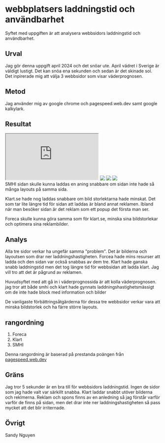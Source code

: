 webbplatsers laddningstid och användbarhet
=======================

<p class ="load_text_center">Syftet med uppgiften är att analysera webbsidors laddningstid och användbarhet.</p>

Urval
-----------------------

<p class = "load_text_center">Jag gör denna uppgift april 2024 och det snöar ute. April vädret i Sverige är väldigt lustigt. Det kan snöa ena sekunden och sedan är det skinade sol. Det inpirerade mig att välja 3 webbsidor som visar väderprognosen.</p>

Metod
-----------------------

<p class = "load_text_center">Jag använder mig av google chrome och pagespeed.web.dev samt google kalkylark.</p>

Resultat
-----------------------
<div class = "speed-analysis">
<iframe class = "excel" src="https://docs.google.com/spreadsheets/d/e/2PACX-1vT6byXhgJBL7W5j5q2P9cgyKV_B9PWQfm_2DgokaygxE4QSY112Vlz27DhnOyfVjclG4RaTtBhKz_2O/pubhtml?gid=0&amp;single=true&amp;widget=true&amp;headers=false"></iframe>

<img class="analysisimg" src ="../image/smhi.png">

<img class="analysisimg" src ="../image/klart.png">

<img class="analysisimg" src ="../image/foreca.png">
</div>
SMHI sidan skulle kunna laddas en aning snabbare om sidan inte hade så många layouts på samma sida.

Klart.se hade nog laddas snabbare om bild storlektarna hade minskat. Det som tar lite längre tid för sidan att laddas är bland annat reklamen. Ibland när man besöker sidan är det reklam som ett popup det första man ser.

Foreca skulle kunna göra samma som för klart.se, minska sina bildstorlekar och optimera sina reklambilder.

Analys
-----------------------

Alla tre sidor verkar ha ungefär samma "problem". Det är bilderna och layoutsen som drar ner laddningshastigheten. Forcea hade mins resurser att ladda och den sidan var också snabbas av dem tre. Klart hade ganska snabb laddningstid men det tog längre tid för webbsidan att ladda klart. Jag vill tro att det är pågrund av reklamen. 

Huvudsyftet med att gå in i väderprognossida är att kolla väderprognosen. jag tror att både smhi och klart hade gynnats laddningshastighetsmässigt om de inte hade block med information och bilder

De vanligaste förbättringsåtgärderna för dessa tre webbsidor verkar vara att minska bildstorlek och ha färre större layouts. 

rangordning
-----------------------

1. Foreca
2. Klart
3. SMHI

Denna rangordning är baserad på prestanda poängen från [pagespeed.web.dev](https://pagespeed.web.dev/)

Gräns
-----------------------

Jag tror 5 sekunder är en bra till för webbsidors laddningstid. Ingen de sidor som jag hade valt var särkillt snabba. Klart laddar snabbt utöver bilderna och reklmerna. Reklam och spons finns av en anledning så jag förstår varför varför de finns på sidan, men det drar inte ner laddningshastigheten så pass mycket att det blir irriternade. 


Övrigt
-----------------------
Sandy Nguyen